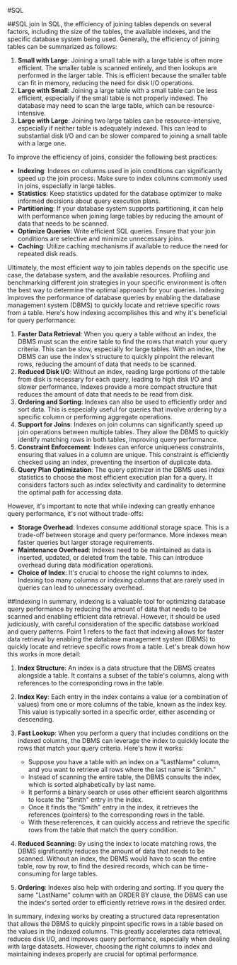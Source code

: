 #SQL 

##SQL join 
In SQL, the efficiency of joining tables depends on several factors, including the size of the tables, the available indexes, and the specific database system being used. Generally, the efficiency of joining tables can be summarized as follows:

1. **Small with Large**: Joining a small table with a large table is often more efficient. The smaller table is scanned entirely, and then lookups are performed in the larger table. This is efficient because the smaller table can fit in memory, reducing the need for disk I/O operations.
2. **Large with Small**: Joining a large table with a small table can be less efficient, especially if the small table is not properly indexed. The database may need to scan the large table, which can be resource-intensive.
3. **Large with Large**: Joining two large tables can be resource-intensive, especially if neither table is adequately indexed. This can lead to substantial disk I/O and can be slower compared to joining a small table with a large one.

To improve the efficiency of joins, consider the following best practices:
- **Indexing**: Indexes on columns used in join conditions can significantly speed up the join process. Make sure to index columns commonly used in joins, especially in large tables.
- **Statistics**: Keep statistics updated for the database optimizer to make informed decisions about query execution plans.
- **Partitioning**: If your database system supports partitioning, it can help with performance when joining large tables by reducing the amount of data that needs to be scanned.
- **Optimize Queries**: Write efficient SQL queries. Ensure that your join conditions are selective and minimize unnecessary joins.
- **Caching**: Utilize caching mechanisms if available to reduce the need for repeated disk reads.

Ultimately, the most efficient way to join tables depends on the specific use case, the database system, and the available resources. Profiling and benchmarking different join strategies in your specific environment is often the best way to determine the optimal approach for your queries.
Indexing improves the performance of database queries by enabling the database management system (DBMS) to quickly locate and retrieve specific rows from a table. Here's how indexing accomplishes this and why it's beneficial for query performance:

1. **Faster Data Retrieval**: When you query a table without an index, the DBMS must scan the entire table to find the rows that match your query criteria. This can be slow, especially for large tables. With an index, the DBMS can use the index's structure to quickly pinpoint the relevant rows, reducing the amount of data that needs to be scanned.
2. **Reduced Disk I/O**: Without an index, reading large portions of the table from disk is necessary for each query, leading to high disk I/O and slower performance. Indexes provide a more compact structure that reduces the amount of data that needs to be read from disk.
3. **Ordering and Sorting**: Indexes can also be used to efficiently order and sort data. This is especially useful for queries that involve ordering by a specific column or performing aggregate operations.
4. **Support for Joins**: Indexes on join columns can significantly speed up join operations between multiple tables. They allow the DBMS to quickly identify matching rows in both tables, improving query performance.
5. **Constraint Enforcement**: Indexes can enforce uniqueness constraints, ensuring that values in a column are unique. This constraint is efficiently checked using an index, preventing the insertion of duplicate data.
6. **Query Plan Optimization**: The query optimizer in the DBMS uses index statistics to choose the most efficient execution plan for a query. It considers factors such as index selectivity and cardinality to determine the optimal path for accessing data.

However, it's important to note that while indexing can greatly enhance query performance, it's not without trade-offs:
- **Storage Overhead**: Indexes consume additional storage space. This is a trade-off between storage and query performance. More indexes mean faster queries but larger storage requirements.
- **Maintenance Overhead**: Indexes need to be maintained as data is inserted, updated, or deleted from the table. This can introduce overhead during data modification operations.
- **Choice of Index**: It's crucial to choose the right columns to index. Indexing too many columns or indexing columns that are rarely used in queries can lead to unnecessary overhead.

##Indexing
In summary, indexing is a valuable tool for optimizing database query performance by reducing the amount of data that needs to be scanned and enabling efficient data retrieval. However, it should be used judiciously, with careful consideration of the specific database workload and query patterns.
Point 1 refers to the fact that indexing allows for faster data retrieval by enabling the database management system (DBMS) to quickly locate and retrieve specific rows from a table. Let's break down how this works in more detail:

1. **Index Structure**: An index is a data structure that the DBMS creates alongside a table. It contains a subset of the table's columns, along with references to the corresponding rows in the table.
2. **Index Key**: Each entry in the index contains a value (or a combination of values) from one or more columns of the table, known as the index key. This value is typically sorted in a specific order, either ascending or descending.
3. **Fast Lookup**: When you perform a query that includes conditions on the indexed columns, the DBMS can leverage the index to quickly locate the rows that match your query criteria. Here's how it works:
   - Suppose you have a table with an index on a "LastName" column, and you want to retrieve all rows where the last name is "Smith."
   - Instead of scanning the entire table, the DBMS consults the index, which is sorted alphabetically by last name.
   - It performs a binary search or uses other efficient search algorithms to locate the "Smith" entry in the index.
   - Once it finds the "Smith" entry in the index, it retrieves the references (pointers) to the corresponding rows in the table.
   - With these references, it can quickly access and retrieve the specific rows from the table that match the query condition.

4. **Reduced Scanning**: By using the index to locate matching rows, the DBMS significantly reduces the amount of data that needs to be scanned. Without an index, the DBMS would have to scan the entire table, row by row, to find the desired records, which can be time-consuming for large tables.
5. **Ordering**: Indexes also help with ordering and sorting. If you query the same "LastName" column with an ORDER BY clause, the DBMS can use the index's sorted order to efficiently retrieve rows in the desired order.



In summary, indexing works by creating a structured data representation that allows the DBMS to quickly pinpoint specific rows in a table based on the values in the indexed columns. This greatly accelerates data retrieval, reduces disk I/O, and improves query performance, especially when dealing with large datasets. However, choosing the right columns to index and maintaining indexes properly are crucial for optimal performance.

